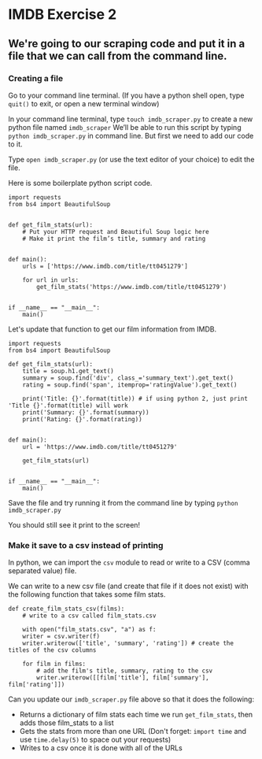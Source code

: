 # IMDB Exercise 2

## We're going to our scraping code and put it in a file that we can call from the command line.

### Creating a file

Go to your command line terminal. (If you have a python shell open, type `quit()` to exit, or open a new terminal window)

In your command line terminal, type `touch imdb_scraper.py` to create a new python file named `imdb_scraper`
We’ll be able to run this script by typing `python imdb_scraper.py` in command line.
But first we need to add our code to it.

Type `open imdb_scraper.py` (or use the text editor of your choice) to edit the file.

Here is some boilerplate python script code.

```
import requests
from bs4 import BeautifulSoup


def get_film_stats(url):
    # Put your HTTP request and Beautiful Soup logic here
    # Make it print the film’s title, summary and rating


def main():
    urls = ['https://www.imdb.com/title/tt0451279']

    for url in urls:
        get_film_stats('https://www.imdb.com/title/tt0451279')


if __name__ == "__main__":
    main()
```

Let's update that function to get our film information from IMDB.

```
import requests
from bs4 import BeautifulSoup

def get_film_stats(url):
    title = soup.h1.get_text()
    summary = soup.find('div', class_='summary_text').get_text()
    rating = soup.find('span', itemprop='ratingValue').get_text()

    print('Title: {}'.format(title)) # if using python 2, just print 'Title {}'.format(title) will work
    print('Summary: {}'.format(summary))
    print('Rating: {}'.format(rating))


def main():
    url = 'https://www.imdb.com/title/tt0451279'

    get_film_stats(url)


if __name__ == "__main__":
    main()
```

Save the file and try running it from the command line by typing `python imdb_scraper.py`

You should still see it print to the screen!

### Make it save to a csv instead of printing

In python, we can import the `csv` module to read or write to a CSV (comma separated value) file.

We can write to a new csv file (and create that file if it does not exist) with the following function that
takes some film stats.

```
def create_film_stats_csv(films):
    # write to a csv called film_stats.csv

    with open("film_stats.csv", "a") as f:
    writer = csv.writer(f)
    writer.writerow(['title', 'summary', 'rating']) # create the titles of the csv columns

    for film in films:
        # add the film's title, summary, rating to the csv
        writer.writerow([[film['title'], film['summary'], film['rating']])
```

Can you update our `imdb_scraper.py` file above so that it does the following:

- Returns a dictionary of film stats each time we run `get_film_stats`, then adds those film_stats to a list
- Gets the stats from more than one URL (Don't forget: `import time` and use `time.delay(5)` to space out your requests)
- Writes to a csv once it is done with all of the URLs





